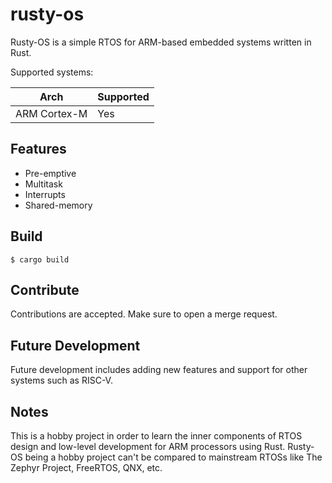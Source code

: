 # rusty-os

Rusty-OS is a simple RTOS for ARM-based embedded systems written in Rust.

Supported systems:

| Arch |  Supported |
|---|---|
| ARM Cortex-M  | Yes |


## Features

- Pre-emptive
- Multitask
- Interrupts
- Shared-memory

## Build

``
$ cargo build
``

## Contribute

Contributions are accepted. Make sure to open a merge request.

## Future Development

Future development includes adding new features and support for other
systems such as RISC-V.

## Notes

This is a hobby project in order to learn the inner components of RTOS design and
low-level development for ARM processors using Rust. Rusty-OS being a hobby project
can't be compared to mainstream RTOSs like The Zephyr Project, FreeRTOS, QNX, etc.
